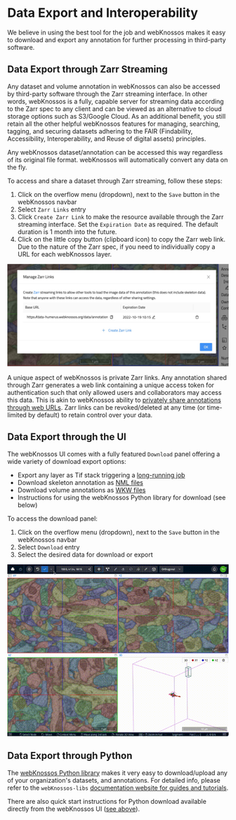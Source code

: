 # Data Export and Interoperability

We believe in using the best tool for the job and webKnossos makes it easy to download and export any annotation for further processing in third-party software.

## Data Export through Zarr Streaming 

Any dataset and volume annotation in webKnossos can also be accessed by third-party software through the Zarr streaming interface. In other words, webKnossos is a fully, capable server for streaming data according to the Zarr spec to any client and can be viewed as an alternative to cloud storage options such as S3/Google Cloud. 
As an additional benefit, you still retain all the other helpful webKnossos features for managing, searching, tagging, and securing datasets adhering to the FAIR (Findability, Accessibility, Interoperability, and Reuse of digital assets) principles.

Any webKnossos dataset/annotation can be accessed this way regardless of its original file format. webKnossos will automatically convert any data on the fly.

To access and share a dataset through Zarr streaming, follow these steps:

1. Click on the overflow menu (dropdown), next to the `Save` button in the webKnossos navbar
2. Select `Zarr Links` entry
3. Click `Create Zarr Link` to make the resource available through the Zarr streaming interface. Set the `Expiration Date` as required. The default duration is 1 month into the future.
4. Click on the little copy button (clipboard icon) to copy the Zarr web link. Due to the nature of the Zarr spec, if you need to individually copy a URL for each webKnossos layer.

![The Zarr Link dialog for sharing a dataset/annotation as a Zarr source for streaming to third-party services.](images/zarr_links.jpeg)

A unique aspect of webKnossos is private Zarr links. Any annotation shared through Zarr generates a web link containing a unique access token for authentication such that only allowed users and collaborators may access this data. This is akin to webKnossos ability to [privately share annotations through web URLs](./sharing.md#annotation-sharing). Zarr links can be revoked/deleted at any time (or time-limited by default) to retain control over your data.

## Data Export through the UI

The webKnossos UI comes with a fully featured `Download` panel offering a wide variety of download export options:

- Export any layer as Tif stack triggering a [long-running job](./jobs.md)
- Download skeleton annotation as [NML files](./data_formats.md#nml-files)
- Download volume annotations as [WKW files](./data_formats.md#wkw-datasets)
- Instructions for using the webKnossos Python library for download (see below)

To access the download panel:

1. Click on the overflow menu (dropdown), next to the `Save` button in the webKnossos navbar
2. Select `Download` entry
3. Select the desired data for download or export 

![The "Download" dialog for exporting and downloading annotations and dataset layers. WebKnossos offers downloads as Tif stacks, the native webKnossos file formats, and through the Python library.](images/download_dialog.gif)

## Data Export through Python

The [webKnossos Python library](https://docs.webknossos.org/webknossos-py/index.html) makes it very easy to download/upload any of your organization's datasets, and annotations. For detailed info, please refer to the `webKnossos-libs` [documentation website for guides and tutorials](https://docs.webknossos.org/webknossos-py/index.html).

There are also quick start instructions for Python download available directly from the webKnossos UI ([see above](./export.md#data-export-through-the-ui)).
